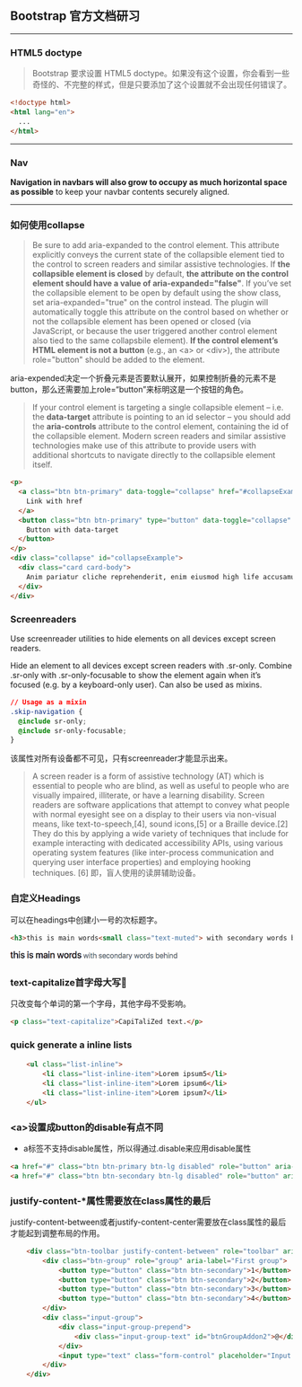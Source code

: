 ## Bootstrap 官方文档研习
---
### HTML5 doctype
>Bootstrap 要求设置 HTML5 doctype。如果没有这个设置，你会看到一些奇怪的、不完整的样式，但是只要添加了这个设置就不会出现任何错误了。
```html
<!doctype html>
<html lang="en">
  ...
</html>
```
---
### Nav  
**Navigation in navbars will also grow to occupy as much horizontal space as possible** to keep your navbar contents securely aligned\.   

---
### 如何使用collapse
>Be sure to add aria-expanded to the control element. This attribute explicitly conveys the current state of the collapsible element tied to the control to screen readers and similar assistive technologies. If **the collapsible element is closed** by default, **the attribute on the control element should have a value of aria-expanded="false"**. If you’ve set the collapsible element to be open by default using the show class, set aria-expanded="true" on the control instead. The plugin will automatically toggle this attribute on the control based on whether or not the collapsible element has been opened or closed (via JavaScript, or because the user triggered another control element also tied to the same collapsbile element). **If the control element’s HTML element is not a button** \(e.g.\, an \<a> or \<div>)\, the attribute role="button" should be added to the element\.  

aria-expended决定一个折叠元素是否要默认展开，如果控制折叠的元素不是button，那么还需要加上role=“button”来标明这是一个按钮的角色。  

>If your control element is targeting a single collapsible element – i.e. the **data-target** attribute is pointing to an id selector – you should add the **aria-controls** attribute to the control element, containing the id of the collapsible element. Modern screen readers and similar assistive technologies make use of this attribute to provide users with additional shortcuts to navigate directly to the collapsible element itself.   

```html
<p>
  <a class="btn btn-primary" data-toggle="collapse" href="#collapseExample" role="button" aria-expanded="false" aria-controls="collapseExample">
    Link with href
  </a>
  <button class="btn btn-primary" type="button" data-toggle="collapse" data-target="#collapseExample" aria-expanded="false" aria-controls="collapseExample">
    Button with data-target
  </button>
</p>
<div class="collapse" id="collapseExample">
  <div class="card card-body">
    Anim pariatur cliche reprehenderit, enim eiusmod high life accusamus terry richardson ad squid. Nihil anim keffiyeh helvetica, craft beer labore wes anderson cred nesciunt sapiente ea proident.
  </div>
</div>
```
### Screenreaders
Use screenreader utilities to hide elements on all devices except screen readers.

Hide an element to all devices except screen readers with .sr-only. Combine .sr-only with .sr-only-focusable to show the element again when it’s focused (e.g. by a keyboard-only user). Can also be used as mixins.
```css
// Usage as a mixin
.skip-navigation {
  @include sr-only;
  @include sr-only-focusable;
}
```
该属性对所有设备都不可见，只有screenreader才能显示出来。
>A screen reader is a form of assistive technology (AT) which is essential to people who are blind, as well as useful to people who are visually impaired, illiterate, or have a learning disability. Screen readers are software applications that attempt to convey what people with normal eyesight see on a display to their users via non-visual means, like text-to-speech,[4], sound icons,[5] or a Braille device.[2] They do this by applying a wide variety of techniques that include for example interacting with dedicated accessibility APIs, using various operating system features (like inter-process communication and querying user interface properties) and employing hooking techniques. [6] 即，盲人使用的读屏辅助设备。

### 自定义Headings
可以在headings中创建小一号的次标题字。
```html
<h3>this is main words<small class="text-muted"> with secondary words behind</small></h3>
```
<img src="./screenshots/custom_headings.png" width="300">  

### text-capitalize首字母大写
只改变每个单词的第一个字母，其他字母不受影响。
```html
<p class="text-capitalize">CapiTaliZed text.</p>
```
### quick generate a inline lists
```html
    <ul class="list-inline">
        <li class="list-inline-item">Lorem ipsum5</li>
        <li class="list-inline-item">Lorem ipsum6</li>
        <li class="list-inline-item">Lorem ipsum7</li>
    </ul>
```
### \<a>设置成button的disable有点不同
- a标签不支持disable属性，所以得通过.disable来应用disable属性
```html
<a href="#" class="btn btn-primary btn-lg disabled" role="button" aria-disabled="true">Primary link</a>
<a href="#" class="btn btn-secondary btn-lg disabled" role="button" aria-disabled="true">Link</a>
```

### justify-content-*属性需要放在class属性的最后
justify-content-between或者justify-content-center需要放在class属性的最后才能起到调整布局的作用。
```html
    <div class="btn-toolbar justify-content-between" role="toolbar" aria-label="Toolbar with button groups">
        <div class="btn-group" role="group" aria-label="First group">
            <button type="button" class="btn btn-secondary">1</button>
            <button type="button" class="btn btn-secondary">2</button>
            <button type="button" class="btn btn-secondary">3</button>
            <button type="button" class="btn btn-secondary">4</button>
        </div>
        <div class="input-group">
            <div class="input-group-prepend">
                <div class="input-group-text" id="btnGroupAddon2">@</div>
            </div>
            <input type="text" class="form-control" placeholder="Input group example" aria-label="Input group example" aria-describedby="btnGroupAddon2">
        </div>
    </div>
```